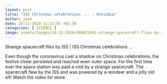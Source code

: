 ```yaml
---
layout: post
title: "ISS Christmas celebrations ... - Oneindia"
author: jane 
date: 28-12-2020 11:21:07 +05:30 
categories: [ SCIENCE ] 
image: assets/images/28-12-2020/469422441-strange-spacecraft-flies-by-iss-iss-christmas-celebrations.jpg
---
```

Strange spacecraft flies by ISS | ISS Christmas celebrations ...

Even though the coronavirus cast a shadow on Christmas celebrations, the festive cheer persisted and reached even outer space. For the first time ever the space station was paid a visit by a strange spacecraft. The spacecraft flew by the ISS and was powered by a reindeer and a jolly old elf! Watch the video for more.
